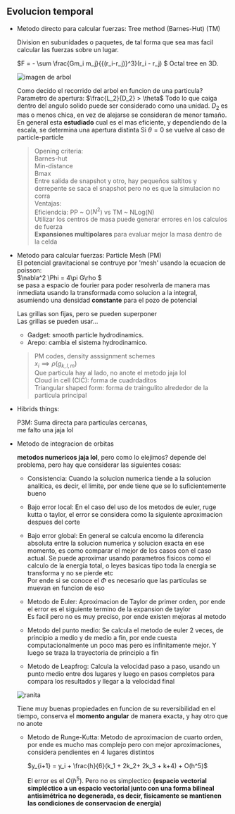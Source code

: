 ## Evolucion temporal
- Metodo directo para calcular fuerzas: Tree method (Barnes-Hut) (TM)


    Division en subunidades o paquetes, de tal forma que sea mas facil calcular las fuerzas sobre un lugar.


    $F = - \sum \frac{Gm_i m_j}{{(r_i-r_j)}^3}(r_i - r_j) $
    Octal tree en 3D.  


    <image src='arbol.jpg' alt='imagen de arbol'>  



    Como decido el recorrido del arbol en funcion de una particula?
    Parametro de apertura: $\frac{L_2}{D_2} > \theta$ 
                            Todo lo que caiga dentro del angulo solido puede ser considerado como una unidad.
                            $D_2$ es mas o menos chica, en vez de alejarse se consideran de menor tamaño.
                            En general esta __estudiado__ cual es el mas eficiente, y dependiendo de la escala, se determina una apertura distinta
                            Si $\theta = 0$ se vuelve al caso de particle-particle  
    > Opening criteria:  
    > Barnes-hut  
    > Min-distance  
    > Bmax  
    Entre salida de snapshot y otro, hay pequeños saltitos y derrepente se saca el snapshot pero no es que la simulacion no corra  
    Ventajas:  
    > Eficiendcia: PP ~ O($N^2$) vs TM ~ NLog(N)  
    > Utilizar los centros de masa puede generar errores en los calculos de fuerza  
    > __Expansiones multipolares__ para evaluar mejor la masa dentro de la celda  
- Metodo para calcular fuerzas: Particle Mesh (PM)  
    El potencial gravitacional se contruye por 'mesh' usando la ecuacion de poisson:  
        $\nabla^2 \Phi = 4\pi G\rho $   
        se pasa a espacio de fourier para poder resolverla de manera mas inmediata usando la transformada como solucion a la integral, asumiendo una densidad __constante__ para el pozo de potencial

    Las grillas son fijas, pero se pueden superponer   
    Las grillas se pueden usar...  

    * Gadget: smooth particle hydrodinamics.
    * Arepo: cambia el sistema hydrodinamico.  


    > PM codes, density asssignment schemes  
    > $x_i \implies \rho (g_{k,l,m})$  
    > Que particula hay al lado, no anote el metodo jaja lol  
    > Cloud in cell (CIC): forma de cuadrdaditos  
    > Triangular shaped form: forma de traingulito alrededor de la particula principal  


- Hibrids things:


    P3M: Suma directa para particulas cercanas,     
    me falto una jaja lol  

- Metodo de integracion de orbitas


    __metodos numericos jaja lol__, pero como lo elejimos? depende del problema, pero hay que considerar las siguientes cosas:  
    * Consistencia: Cuando la solucion numerica tiende a la solucion analitica, es decir, el limite, por ende tiene que se lo suficientemente bueno   
    * Bajo error local: En el caso del uso de los metodos de euler, ruge kutta o taylor, el error se considera como la siguiente aproximacion despues del corte   
    * Bajo error global: En general se calcula encomo la diferencia absoluta entre la solucion numerica y solucion exacta en ese momento, es como comparar el mejor de los casos con el caso actual. Se puede aproximar usando parametros fisicos como el calculo de la energia total, o leyes basicas tipo toda la energia se transforma y no se pierde etc  
    Por ende si se conoce el $\Phi$ es necesario que las particulas se muevan en funcion de eso


    * Metodo de Euler: Aproximacion de Taylor de primer orden, por ende el error es el siguiente termino de la expansion de taylor  
                    Es facil pero no es muy preciso, por ende existen mejoras al metodo


    * Metodo del punto medio: Se calcula el metodo de euler 2 veces, de principio a medio y de medio a fin, por ende cuesta computacionalmente un poco mas pero es infinitamente mejor. Y luego se traza la trayectoria de principio a fin  
    * Metodo de Leapfrog: Calcula la velocidad paso a paso, usando un punto medio entre dos lugares y luego en pasos completos para compara los resultados y llegar a la velocidad final  

    <image src='ranita.png' alt='ranita'>  


    Tiene muy buenas propiedades en funcion de su reversibilidad en el tiempo, conserva el __momento angular__ de manera exacta, y hay otro que no anote


    * Metodo de Runge-Kutta: Metodo de aproximacion de cuarto orden, por ende es mucho mas complejo pero con mejor aproximaciones, considera pendientes en 4 lugares distintos


        $y_{i+1} = y_i + \frac{h}{6}(k_1 + 2k_2+ 2k_3 + k+4) + O(h^5)$ 


        El error es el $O(h^5)$. Pero no es simplectico
        __(espacio vectorial simpléctico a un espacio vectorial junto con una forma bilineal antisimétrica no degenerada, es decir, fisicamente se mantienen las condiciones de conservacion de energia)__ 

